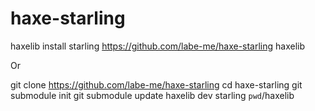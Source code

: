 haxe-starling
=============

  haxelib install starling https://github.com/labe-me/haxe-starling haxelib

Or

  git clone https://github.com/labe-me/haxe-starling
  cd haxe-starling
  git submodule init
  git submodule update
  haxelib dev starling `pwd`/haxelib
